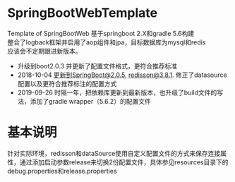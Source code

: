 # SpringBootWebTemplate
Template of SpringBootWeb
基于springboot 2.X和gradle 5.6构建<br/>
整合了logback框架并启用了aop组件和jpa，目标数据库为mysql和redis<br/>
应该会不定期跟进新版本。  

* 升级到boot2.0.3 并更新了配置文件格式，更符合推荐标准
* 2018-10-04 更新到SpringBoot@2.0.5, redisson@3.8.1. 修正了datasource配置以及更符合推荐标注的配置方式
* 2019-09-26 时隔一年，把依赖库更新到最新版本，也升级了build文件的写法，添加了gradle wrapper（5.6.2）的配置文件

# 基本说明
针对实际环境，redisson和dataSource使用自定义配置文件的方式来保存连接属性，通过添加启动参数release来切换2份配置文件，具体参见resources目录下的debug.properties和release.properties  
